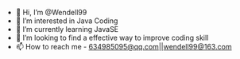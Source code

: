 - 👋 Hi, I’m @Wendell99
- 👀 I’m interested in Java Coding
- 🌱 I’m currently learning JavaSE
- 💞️ I’m looking to find a effective way to improve coding skill
- 📫 How to reach me - 634985095@qq.com||wendell99@163.com

<!---
Wendell99/Wendell99 is a ✨ special ✨ repository because its `README.md` (this file) appears on your GitHub profile.
You can click the Preview link to take a look at your changes.
--->
